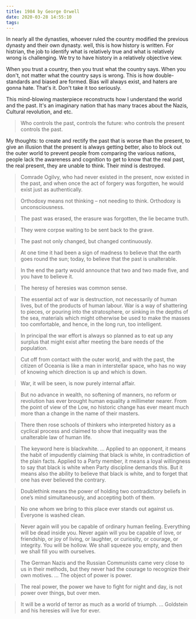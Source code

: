 ```yaml
---
title: 1984 by George Orwell
date: 2020-03-28 14:55:10
tags:
---
```


In nearly all the dynasties, whoever ruled the country modified the previous dynasty and their own dynasty. well, this is how history is written. For histrian, the job to identify what is relatively true and what is relatively wrong is challenging. We try to have history in a relatively objective view.

When you trust a country, then you trust what the country says. When you don't, not matter what the country says is wrong. This is how double-standards and biased are formed. Bias will always exist, and haters are gonna hate. That's it. Don't take it too seriously.

This mind-blowing masterpiece reconstructs how I understand the world and the past. It's an imaginary nation that has many traces about the Nazis, Cultural revolution, and etc. 

> Who controls the past, controls the future: who controls the present controls the past.

My thoughts: to create and rectify the past that is worse than the present, to give an illusion that the present is always getting better, also to block out the outer world to prevent people from comparing the various nations, people lack the awareness and cognition to get to know that the real past, the real present, they are unable to think. Their mind is destroyed.

> Comrade Ogilvy, who had never existed in the present, now existed in the past, and when once the act of forgery was forgotten, he would exist just as authentically. 

> Orthodoxy means not thinking – not needing to think. Orthodoxy is unconsciousness. 

> The past was erased, the erasure was forgotten, the lie became truth.

> They were corpse waiting to be sent back to the grave.

> The past not only changed, but changed continuously.

> At one time it had been a sign of madness to believe that the earth goes round the sun; today, to believe that the past is unalterable.

> In the end the party would announce that two and two made five, and you have to believe it.

> The heresy of heresies was common sense.

> The essential act of war is destruction, not necessarily of human lives, but of the products of human labour. War is a way of shattering to pieces, or pouring into the stratosphere, or sinking in the depths of the sea, materials which might otherwise be used to make the masses too comfortable, and hence, in the long run, too intelligent.

> In principal the war effort is always so planned as to eat up any surplus that might exist after meeting the bare needs of the population.

> Cut off from contact with the outer world, and with the past, the citizen of Oceania is like a man in interstellar space, who has no way of knowing which direction is up and which is down.

> War, it will be seen, is now purely internal affair.

> But no advance in wealth, no softening of manners, no reform or revolution has ever brought human equality a millimeter nearer. From the point of view of the Low, no historic change has ever meant much more than a change in the name of their masters.

> There then rose schools of thinkers who interpreted history as a cyclical process and claimed to show that inequality was the unalterable law of human life.

> The keyword here is blackwhite. … Applied to an opponent, it means the habit of impudently claiming that black is white, in contradiction of the plain facts. Applied to a Party member, it means a loyal willingness to say that black is white when Party discipline demands this. But it means also the ability to believe that black is white, and to forget that one has ever believed the contrary.

> Doublethink means the power of holding two contradictory beliefs in one’s mind simultaneously, and accepting both of them.

> No one whom we bring to this place ever stands out against us. Everyone is washed clean.

> Never again will you be capable of ordinary human feeling. Everything will be dead inside you. Never again will you be capable of love, or friendship, or joy of living, or laughter, or curiosity, or courage, or integrity. You will be hollow. We shall squeeze you empty, and then we shall fill you with ourselves.

>The German Nazis and the Russian Communists came very close to us in their methods, but they never had the courage to recognize their own motives. … The object of power is power.

>The real power, the power we have to fight for night and day, is not power over things, but over men.

>It will be a world of terror as much as a world of triumph. … Goldstein and his heresies will live for ever.







